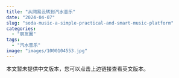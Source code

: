 ```yaml
---
title: "从网易云转到汽水音乐"
date: "2024-04-07"
slug: "soda-music-a-simple-practical-and-smart-music-platform"
categories: 
  - "朋友圈"
tags: 
  - "汽水音乐"
image: "images/1000104553.jpg"
---
```



本文暂未提供中文版本，您可以点击上边链接查看英文版本。